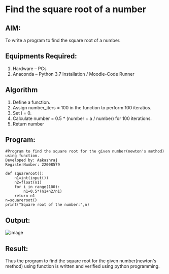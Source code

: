 # Find the square root of a number

## AIM:
To write a program to find the square root of a number.

## Equipments Required:
1. Hardware – PCs
2. Anaconda – Python 3.7 Installation / Moodle-Code Runner

## Algorithm
1. Define a function.
2. Assign number_iters = 100 in the function to perform 100 iteratios.
3. Set i = 0.
4. Calculate  number = 0.5 * (number + a / number) for 100 iterations.
5. Return number

## Program:
```
#Program to find the square root for the given number(newton's method) using function.
Developed by: Aakashraj
RegisterNumber: 22008579

def squareroot():
    n1=int(input())
    n2=float(n1)
    for i in range(100):
        n1=0.5*(n1+n2/n1)
    return n1
n=squareroot()
print("Square root of the number:",n)
```

## Output:
![image](https://user-images.githubusercontent.com/121117266/212292459-8148c1f6-1212-46c3-975c-1c72592b0305.png)



## Result:
Thus the program to find the square root for the given number(newton's method) using function is written and verified using python programming.
